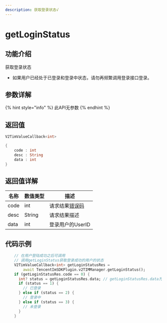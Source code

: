 ```yaml
---
description: 获取登录状态√
---
```


# getLoginStatus

## 功能介绍

获取登录状态

* 如果用户已经处于已登录和登录中状态，请勿再频繁调用登录接口登录。

## 参数详解

{% hint style="info" %}
此API无参数
{% endhint %}

## 返回值

```dart
V2TimValueCallback<int>

{
    code : int
    desc : String
    data : int
}
```

## 返回值详解

| 名称   | 数值类型   | 描述                                                             |
| ---- | ------ | -------------------------------------------------------------- |
| code | int    | 请求结果[错误码](https://cloud.tencent.com/document/product/269/1671) |
| desc | String | 请求结果描述                                                         |
| data | int    | 登录用户的UserID                                                    |

## 代码示例  &#x20;

```dart
    // 在用户登陆成功之后可调用
    // 调用getLoginStatus获取登录成功的用户的状态
    V2TimValueCallback<int> getLoginStatusRes =
        await TencentImSDKPlugin.v2TIMManager.getLoginStatus();
    if (getLoginStatusRes.code == 0) {
      int? status = getLoginStatusRes.data; // getLoginStatusRes.data为用户登录状态值
      if (status == 1) {
        // 已登录
      } else if (status == 2) {
        // 登录中
      } else if (status == 3) {
        // 未登录
      }
    }
```
